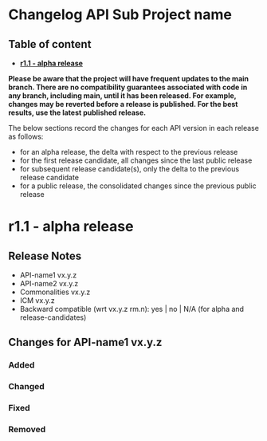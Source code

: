 # Changelog API Sub Project name

<!--NOTE: in above title replace "API Sub Project name" with actual API Sub Project name and remove this line-->

## Table of content

- **[r1.1 - alpha release](#r11---alpha-release)**

**Please be aware that the project will have frequent updates to the main branch. There are no compatibility guarantees associated with code in any branch, including main, until it has been released. For example, changes may be reverted before a release is published. For the best results, use the latest published release.**

The below sections record the changes for each API version in each release as follows:

* for an alpha release, the delta with respect to the previous release
* for the first release candidate, all changes since the last public release
* for subsequent release candidate(s), only the delta to the previous release candidate
* for a public release, the consolidated changes since the previous public release

<!-- Repeat the below release section (header 1 and subsections) at the top of this file for each new release-->

# r1.1 - alpha release

## Release Notes

* API-name1 vx.y.z
* API-name2 vx.y.z
* Commonalities vx.y.z
* ICM vx.y.z
* Backward compatible (wrt vx.y.z rm.n): yes | no | N/A (for alpha and release-candidates)

## Changes for API-name1 vx.y.z

### Added

### Changed

### Fixed

### Removed

<!--In case of a release with multiple APIs repeat the above API changes sections and its sub-sections for each API changed in this release -->
